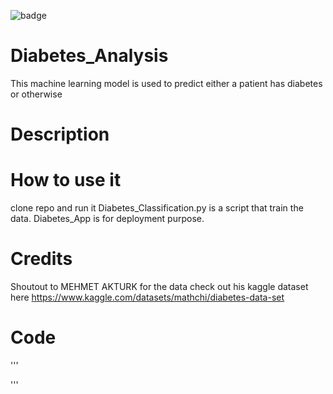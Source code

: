 ![badge](https://img.shields.io/badge/Python-3776AB?style=for-the-badge&logo=python&logoColor=white)

# Diabetes_Analysis
 This machine learning model is used to predict either a patient has diabetes or otherwise

# Description

# How to use it
clone repo and run it
Diabetes_Classification.py is a script that train the data.
Diabetes_App is for deployment purpose.

# Credits
Shoutout to MEHMET AKTURK for the data
check out his kaggle dataset here
https://www.kaggle.com/datasets/mathchi/diabetes-data-set

# Code
'''

'''
